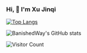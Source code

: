 ### Hi, 👋 I'm Xu Jinqi

[![Top Langs](https://github-readme-stats.vercel.app/api/top-langs/?username=BanishedWay&layout=compact)](https://github.com/BanishedWay/github-readme-stats)

![BanishedWay's GitHub stats](https://github-readme-stats.vercel.app/api?username=BanishedWay&show_icons=true&theme=tokyonight)

![Visitor Count](https://profile-counter.glitch.me/BanishedWay/count.svg)
<!--
**BanishedWay/BanishedWay** is a ✨ _special_ ✨ repository because its `README.md` (this file) appears on your GitHub profile.

Here are some ideas to get you started:

- 🔭 I’m currently working on ...
- 🌱 I’m currently learning ...
- 👯 I’m looking to collaborate on ...
- 🤔 I’m looking for help with ...
- 💬 Ask me about ...
- 📫 How to reach me: ...
- 😄 Pronouns: ...
- ⚡ Fun fact: ...
-->
